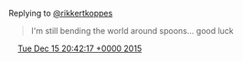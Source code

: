 Replying to [@rikkertkoppes](https://twitter.com/rikkertkoppes/status/676507579615453185)

> I'm still bending the world around spoons\.\.\. good luck

<img src="../../media/tweet.ico" width="12" /> [Tue Dec 15 20:42:17 +0000 2015](https://twitter.com/DromerDenker/status/676864878611668992)